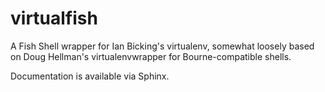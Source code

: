 # virtualfish
A Fish Shell wrapper for Ian Bicking's virtualenv, somewhat loosely based on Doug Hellman's virtualenvwrapper for Bourne-compatible shells.

Documentation is available via Sphinx.

